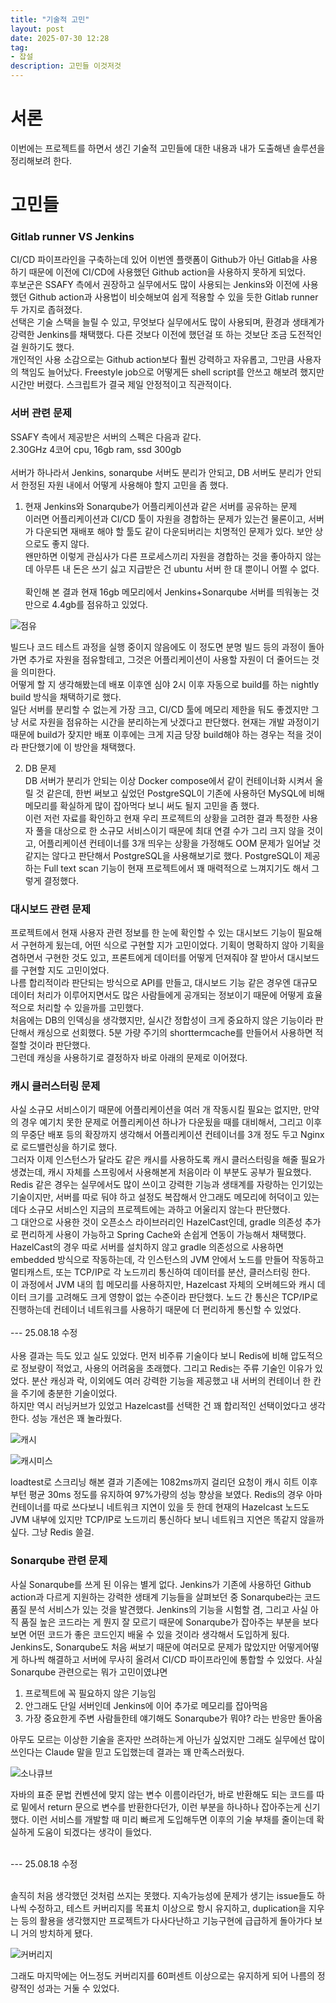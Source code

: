 ```yaml
---
title: "기술적 고민"
layout: post
date: 2025-07-30 12:28
tag:
- 잡설
description: 고민들 이것저것
---  
```


# 서론  
이번에는 프로젝트를 하면서 생긴 기술적 고민들에 대한 내용과 내가 도출해낸 솔루션을 정리해보려 한다.  

# 고민들  

### Gitlab runner VS Jenkins  
CI/CD 파이프라인을 구축하는데 있어 이번엔 플랫폼이 Github가 아닌 Gitlab을 사용하기 때문에 이전에 CI/CD에 사용했던 Github action을 사용하지 못하게 되었다.  
후보군은 SSAFY 측에서 권장하고 실무에서도 많이 사용되는 Jenkins와 이전에 사용했던 Github action과 사용법이 비슷해보여 쉽게 적용할 수 있을 듯한 Gitlab runner 두 가지로 좁혀졌다.  
선택은 기술 스택을 늘릴 수 있고, 무엇보다 실무에서도 많이 사용되며, 환경과 생태계가 강력한 Jenkins를 채택했다. 다른 것보다 이전에 했던걸 또 하는 것보단 조금 도전적인걸 원하기도 했다.  
개인적인 사용 소감으로는 Github action보다 훨씬 강력하고 자유롭고, 그만큼 사용자의 책임도 늘어났다. Freestyle job으로 어떻게든 shell script를 안쓰고 해보려 했지만 시간만 버렸다. 스크립트가 결국 제일 안정적이고 직관적이다.  

### 서버 관련 문제  
SSAFY 측에서 제공받은 서버의 스펙은 다음과 같다.  
2.30GHz 4코어 cpu, 16gb ram, ssd 300gb  
&nbsp;  
서버가 하나라서 Jenkins, sonarqube 서버도 분리가 안되고, DB 서버도 분리가 안되서 한정된 자원 내에서 어떻게 사용해야 할지 고민을 좀 했다.  

1. 현재 Jenkins와 Sonarqube가 어플리케이션과 같은 서버를 공유하는 문제  
이러면 어플리케이션과 CI/CD 툴이 자원을 경합하는 문제가 있는건 물론이고, 서버가 다운되면 재배포 해야 할 툴도 같이 다운되버리는 치명적인 문제가 있다. 보안 상으로도 좋지 않다.  
왠만하면 이렇게 관심사가 다른 프로세스끼리 자원을 경합하는 것을 좋아하지 않는데 아무튼 내 돈은 쓰기 싫고 지급받은 건 ubuntu 서버 한 대 뿐이니 어쩔 수 없다.  
&nbsp;  
확인해 본 결과 현재 16gb 메모리에서 Jenkins+Sonarqube 서버를 띄워놓는 것만으로 4.4gb를 점유하고 있었다.  

![점유](/assets/img/메모리%20점유.png)  

빌드나 코드 테스트 과정을 실행 중이지 않음에도 이 정도면 분명 빌드 등의 과정이 돌아가면 추가로 자원을 점유할테고, 그것은 어플리케이션이 사용할 자원이 더 줄어드는 것을 의미한다.  
어떻게 할 지 생각해봤는데 배포 이후엔 심야 2시 이후 자동으로 build를 하는 nightly build 방식을 채택하기로 했다.  
일단 서버를 분리할 수 없는게 가장 크고, CI/CD 툴에 메모리 제한을 둬도 좋겠지만 그냥 서로 자원을 점유하는 시간을 분리하는게 낫겠다고 판단했다. 현재는 개발 과정이기 때문에 build가 잦지만 배포 이후에는 크게 지금 당장 build해야 하는 경우는 적을 것이라 판단했기에 이 방안을 채택했다.  

2. DB 문제  
DB 서버가 분리가 안되는 이상 Docker compose에서 같이 컨테이너화 시켜서 올릴 것 같은데, 한번 써보고 싶었던 PostgreSQL이 기존에 사용하던 MySQL에 비해 메모리를 확실하게 많이 잡아먹다 보니 써도 될지 고민을 좀 했다.  
이런 저런 자료를 확인하고 현재 우리 프로젝트의 상황을 고려한 결과 특정한 사용자 풀을 대상으로 한 소규모 서비스이기 때문에 최대 연결 수가 그리 크지 않을 것이고, 어플리케이션 컨테이너를 3개 띄우는 상황을 가정해도 OOM 문제가 일어날 것 같지는 않다고 판단해서 PostgreSQL을 사용해보기로 했다. PostgreSQL이 제공하는 Full text scan 기능이 현재 프로젝트에서 꽤 매력적으로 느껴지기도 해서 그렇게 결정했다.  

### 대시보드 관련 문제  
프로젝트에서 현재 사용자 관련 정보를 한 눈에 확인할 수 있는 대시보드 기능이 필요해서 구현하게 됬는데, 어떤 식으로 구현할 지가 고민이었다. 기획이 명확하지 않아 기획을 겸하면서 구현한 것도 있고, 프론트에게 데이터를 어떻게 던져줘야 잘 받아서 대시보드를 구현할 지도 고민이었다.  
나름 합리적이라 판단되는 방식으로 API를 만들고, 대시보드 기능 같은 경우엔 대규모 데이터 처리가 이루어지면서도 많은 사람들에게 공개되는 정보이기 때문에 어떻게 효율적으로 처리할 수 있을까를 고민했다.  
처음에는 DB의 인덱싱을 생각했지만, 실시간 정합성이 크게 중요하지 않은 기능이라 판단해서 캐싱으로 선회했다. 5분 가량 주기의 shorttermcache를 만들어서 사용하면 적절할 것이라 판단했다.  
그런데 캐싱을 사용하기로 결정하자 바로 아래의 문제로 이어졌다.  

### 캐시 클러스터링 문제  
사실 소규모 서비스이기 때문에 어플리케이션을 여러 개 작동시킬 필요는 없지만, 만약의 경우 예기치 못한 문제로 어플리케이션 하나가 다운됬을 때를 대비해서, 그리고 이후의 무중단 배포 등의 확장까지 생각해서 어플리케이션 컨테이너를 3개 정도 두고 Nginx로 로드밸런싱을 하기로 했다.  
그러자 이제 인스턴스가 달라도 같은 캐시를 사용하도록 캐시 클러스터링을 해줄 필요가 생겼는데, 캐시 자체를 스프링에서 사용해본게 처음이라 이 부분도 공부가 필요했다.  
Redis 같은 경우는 실무에서도 많이 쓰이고 강력한 기능과 생태계를 자랑하는 인기있는 기술이지만, 서버를 따로 둬야 하고 설정도 복잡해서 안그래도 메모리에 허덕이고 있는데다 소규모 서비스인 지금의 프로젝트에는 과하고 어울리지 않는다 판단했다.  
그 대안으로 사용한 것이 오픈소스 라이브러리인 HazelCast인데, gradle 의존성 추가로 편리하게 사용이 가능하고 Spring Cache와 손쉽게 연동이 가능해서 채택했다.  
HazelCast의 경우 따로 서버를 설치하지 않고 gradle 의존성으로 사용하면 embedded 방식으로 작동하는데, 각 인스턴스의 JVM 안에서 노드를 만들어 작동하고 멀티캐스트, 또는 TCP/IP로 각 노드끼리 통신하여 데이터를 분산, 클러스터링 한다.  
이 과정에서 JVM 내의 힙 메모리를 사용하지만, Hazelcast 자체의 오버헤드와 캐시 데이터 크기를 고려해도 크게 영향이 없는 수준이라 판단했다. 노드 간 통신은 TCP/IP로 진행하는데 컨테이너 네트워크를 사용하기 때문에 더 편리하게 통신할 수 있었다.  
&nbsp;  
--- 25.08.18 수정  
&nbsp;  
사용 결과는 득도 있고 실도 있었다. 먼저 비주류 기술이다 보니 Redis에 비해 압도적으로 정보량이 적었고, 사용의 어려움을 초래했다. 그리고 Redis는 주류 기술인 이유가 있었다. 분산 캐싱과 락, 이외에도 여러 강력한 기능을 제공했고 내 서버의 컨테이너 한 칸을 주기에 충분한 기술이었다.  
하지만 역시 러닝커브가 있었고 Hazelcast를 선택한 건 꽤 합리적인 선택이었다고 생각한다. 성능 개선은 꽤 놀라웠다.  

![캐시](/assets/img/분산캐시.PNG)  

![캐시미스](/assets/img/분산캐시미스.PNG)  

loadtest로 스크리닝 해본 결과 기존에는 1082ms까지 걸리던 요청이 캐시 히트 이후부턴 평균 30ms 정도를 유지하여 97%가량의 성능 향상을 보였다. Redis의 경우 아마 컨테이너를 따로 쓰다보니 네트워크 지연이 있을 듯 한데 현재의 Hazelcast 노드도 JVM 내부에 있지만 TCP/IP로 노드끼리 통신하다 보니 네트워크 지연은 똑같지 않을까 싶다. 그냥 Redis 쓸걸.  

### Sonarqube 관련 문제  
사실 Sonarqube를 쓰게 된 이유는 별게 없다. Jenkins가 기존에 사용하던 Github action과 다르게 지원하는 강력한 생태계 기능들을 살펴보던 중 Sonarqube라는 코드 품질 분석 서비스가 있는 것을 발견했다. Jenkins의 기능을 시험할 겸, 그리고 사실 아직 품질 높은 코드라는 게 뭔지 잘 모르기 때문에 Sonarqube가 잡아주는 부분을 보다보면 어떤 코드가 좋은 코드인지 배울 수 있을 것이라 생각해서 도입하게 됬다.  
Jenkins도, Sonarqube도 처음 써보기 때문에 여러모로 문제가 많았지만 어떻게어떻게 하나씩 해결하고 서버에 무사히 올려서 CI/CD 파이프라인에 통합할 수 있었다. 사실 Sonarqube 관련으로는 뭐가 고민이였냐면  
1. 프로젝트에 꼭 필요하지 않은 기능임  
2. 안그래도 단일 서버인데 Jenkins에 이어 추가로 메모리를 잡아먹음  
3. 가장 중요한게 주변 사람들한테 얘기해도 Sonarqube가 뭐야? 라는 반응만 돌아옴  

아무도 모르는 이상한 기술을 혼자만 쓰려하는게 아닌가 싶었지만 그래도 실무에선 많이 쓰인다는 Claude 말을 믿고 도입했는데 결과는 꽤 만족스러웠다.  

![소나큐브](/assets/img/sonarqube-result.png)  

자바의 표준 문법 컨벤션에 맞지 않는 변수 이름이라던가, 바로 반환해도 되는 코드를 따로 밑에서 return 문으로 변수를 반환한다던가, 이런 부분을 하나하나 잡아주는게 신기했다. 이런 서비스를 개발할 때 미리 빠르게 도입해두면 이후의 기술 부채를 줄이는데 확실하게 도움이 되겠다는 생각이 들었다.  

&nbsp;  
--- 25.08.18 수정  
&nbsp;  

솔직히 처음 생각했던 것처럼 쓰지는 못했다. 지속가능성에 문제가 생기는 issue들도 하나씩 수정하고, 테스트 커버리지를 목표치 이상으로 항시 유지하고, duplication을 지우는 등의 활용을 생각했지만 프로젝트가 다사다난하고 기능구현에 급급하게 돌아가다 보니 거의 방치하게 됐다.  

![커버리지](/assets/img/커버리지60.png)  

그래도 마지막에는 어느정도 커버리지를 60퍼센트 이상으로는 유지하게 되어 나름의 정량적인 성과는 거둘 수 있었다.  

